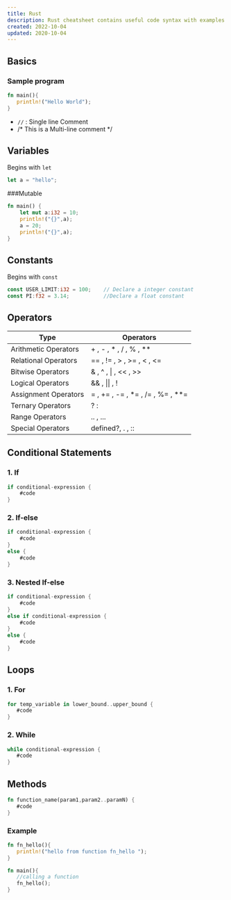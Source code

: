 ```yaml
---
title: Rust 
description: Rust cheatsheet contains useful code syntax with examples which is handy while coding.
created: 2022-10-04
updated: 2020-10-04
---
```


## Basics

### Sample program
```rust
fn main(){
   println!("Hello World");
}
```
* `//` : Single line Comment
* /* This is a Multi-line comment */

## Variables


Begins with `let` 
```rust
let a = "hello";
```
###Mutable
```rust
fn main() {
    let mut a:i32 = 10;
    println!("{}",a);
    a = 20;
    println!("{}",a);
}
```

## Constants
Begins with `const` 
```rust
const USER_LIMIT:i32 = 100;    // Declare a integer constant
const PI:f32 = 3.14;           //Declare a float constant
```

## Operators
|Type|Operators|
|----|----|
| Arithmetic Operators| + , - , * , / , % , ** |
| Relational Operators| == , != , > , >= , < , <= |
| Bitwise Operators| & , ^ , \| , << , >> |
| Logical Operators| && , \|\| , ! |
| Assignment Operators|= , += , -= , *= , /= , %= , **= |
| Ternary Operators | ? :|
| Range Operators | .. , ...|
| Special Operators | defined?, . , :: |


## Conditional Statements

### 1. If

```rust
if conditional-expression {
    #code
}
```
### 2. If-else

```rust
if conditional-expression {
    #code
}
else {
    #code
}
```
### 3. Nested If-else

```rust
if conditional-expression {
    #code
}
else if conditional-expression {
    #code
}
else {
    #code
}
```

## Loops

### 1. For

```rust
for temp_variable in lower_bound..upper_bound {
   #code
}
```

### 2. While

```rust
while conditional-expression {
   #code
}
```

## Methods

```rust
fn function_name(param1,param2..paramN) {
   #code
}
```
### Example
```rust
fn fn_hello(){
   println!("hello from function fn_hello ");
}

fn main(){
   //calling a function
   fn_hello();
}
```
